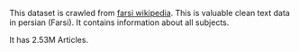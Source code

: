 This dataset is crawled from
[farsi wikipedia](https://fa.wikipedia.org/wiki/%D8%B5%D9%81%D8%AD%D9%87%D9%94_%D8%A7%D8%B5%D9%84%DB%8C).
This is valuable clean text data in persian (Farsi). It contains information
about all subjects.

It has 2.53M Articles.
